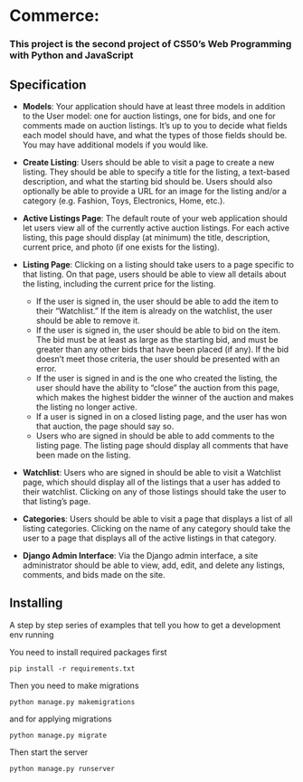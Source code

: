 # Commerce: 

### This project is the second project of CS50’s Web Programming with Python and JavaScript


## Specification


- __Models__: Your application should have at least three models in addition to the User model: one for auction listings, one for bids, and one for comments made on auction listings. It’s up to you to decide what fields each model should have, and what the types of those fields should be. You may have additional models if you would like.
- __Create Listing__: Users should be able to visit a page to create a new listing. They should be able to specify a title for the listing, a text-based description, and what the starting bid should be. Users should also optionally be able to provide a URL for an image for the listing and/or a category (e.g. Fashion, Toys, Electronics, Home, etc.).
- __Active Listings Page__: The default route of your web application should let users view all of the currently active auction listings. For each active listing, this page should display (at minimum) the title, description, current price, and photo (if one exists for the listing).
- __Listing Page__: Clicking on a listing should take users to a page specific to that listing. On that page, users should be able to view all details about the listing, including the current price for the listing.

    - If the user is signed in, the user should be able to add the item to their “Watchlist.” If the item is already on the watchlist, the user should be able to remove it.
    - If the user is signed in, the user should be able to bid on the item. The bid must be at least as large as the starting bid, and must be greater than any other bids that have been placed (if any). If the bid doesn’t meet those criteria, the user should be presented with an error.
    - If the user is signed in and is the one who created the listing, the user should have the ability to “close” the auction from this page, which makes the highest bidder the winner of the auction and makes the listing no longer active.
    - If a user is signed in on a closed listing page, and the user has won that auction, the page should say so.
    - Users who are signed in should be able to add comments to the listing page. The listing page should display all comments that have been made on the listing.

- __Watchlist__: Users who are signed in should be able to visit a Watchlist page, which should display all of the listings that a user has added to their watchlist. Clicking on any of those listings should take the user to that listing’s page.
- __Categories__: Users should be able to visit a page that displays a list of all listing categories. Clicking on the name of any category should take the user to a page that displays all of the active listings in that category.
- __Django Admin Interface__: Via the Django admin interface, a site administrator should be able to view, add, edit, and delete any listings, comments, and bids made on the site.
## Installing

A step by step series of examples that tell you how to get a development env running

You need to install required packages first

```
pip install -r requirements.txt
```

Then you need to make migrations

```
python manage.py makemigrations
```
and for applying migrations

```
python manage.py migrate
```

Then start the server

```
python manage.py runserver
```